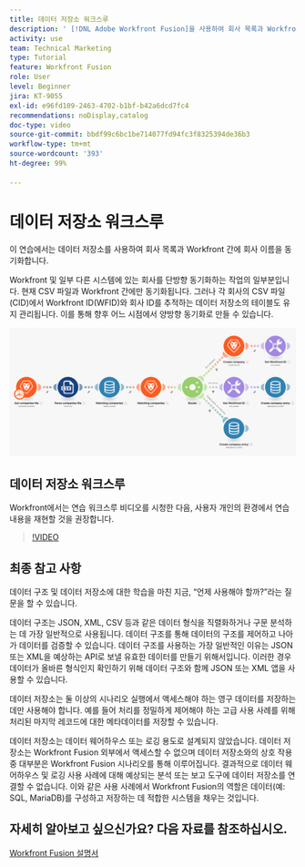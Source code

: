 ```yaml
---
title: 데이터 저장소 워크스루
description: ' [!DNL Adobe Workfront Fusion]을 사용하여 회사 목록과 Workfront 간에 회사 이름을 동기화하기 위해 데이터 저장소를 사용하는 방법을 알아봅니다.'
activity: use
team: Technical Marketing
type: Tutorial
feature: Workfront Fusion
role: User
level: Beginner
jira: KT-9055
exl-id: e96fd109-2463-4702-b1bf-b42a6dcd7fc4
recommendations: noDisplay,catalog
doc-type: video
source-git-commit: bbdf99c6bc1be714077fd94fc3f8325394de36b3
workflow-type: tm+mt
source-wordcount: '393'
ht-degree: 99%

---
```


# 데이터 저장소 워크스루

이 연습에서는 데이터 저장소를 사용하여 회사 목록과 Workfront 간에 회사 이름을 동기화합니다.

Workfront 및 일부 다른 시스템에 있는 회사를 단방향 동기화하는 작업의 일부분입니다. 현재 CSV 파일과 Workfront 간에만 동기화됩니다. 그러나 각 회사의 CSV 파일(CID)에서 Workfront ID(WFID)와 회사 ID를 추적하는 데이터 저장소의 테이블도 유지 관리됩니다. 이를 통해 향후 어느 시점에서 양방향 동기화로 만들 수 있습니다.

![Fusion 시나리오의 이미지](assets/data-structures-and-data-stores-2.png)

## 데이터 저장소 워크스루

Workfront에서는 연습 워크스루 비디오를 시청한 다음, 사용자 개인의 환경에서 연습 내용을 재현할 것을 권장합니다.

>[!VIDEO](https://video.tv.adobe.com/v/3417972/?quality=12&learn=on&enablevpops=1&captions=kor)



## 최종 참고 사항

데이터 구조 및 데이터 저장소에 대한 학습을 마친 지금, “언제 사용해야 할까?”라는 질문을 할 수 있습니다.

데이터 구조는 JSON, XML, CSV 등과 같은 데이터 형식을 직렬화하거나 구문 분석하는 데 가장 일반적으로 사용됩니다. 데이터 구조를 통해 데이터의 구조를 제어하고 나아가 데이터를 검증할 수 있습니다. 데이터 구조를 사용하는 가장 일반적인 이유는 JSON 또는 XML을 예상하는 API로 보낼 유효한 데이터를 만들기 위해서입니다. 이러한 경우 데이터가 올바른 형식인지 확인하기 위해 데이터 구조와 함께 JSON 또는 XML 앱을 사용할 수 있습니다.

데이터 저장소는 둘 이상의 시나리오 실행에서 액세스해야 하는 영구 데이터를 저장하는 데만 사용해야 합니다. 예를 들어 처리를 정밀하게 제어해야 하는 고급 사용 사례를 위해 처리된 마지막 레코드에 대한 메타데이터를 저장할 수 있습니다.

데이터 저장소는 데이터 웨어하우스 또는 로깅 용도로 설계되지 않았습니다. 데이터 저장소는 Workfront Fusion 외부에서 액세스할 수 없으며 데이터 저장소와의 상호 작용 중 대부분은 Workfront Fusion 시나리오를 통해 이루어집니다. 결과적으로 데이터 웨어하우스 및 로깅 사용 사례에 대해 예상되는 분석 또는 보고 도구에 데이터 저장소를 연결할 수 없습니다. 이와 같은 사용 사례에서 Workfront Fusion의 역할은 데이터(예: SQL, MariaDB)를 구성하고 저장하는 데 적합한 시스템을 채우는 것입니다.

## 자세히 알아보고 싶으신가요? 다음 자료를 참조하십시오.

[Workfront Fusion 설명서](https://experienceleague.adobe.com/ko/docs/workfront-fusion/using/get-started-with-fusion/understand-workfront-fusion/workfront-fusion-overview)
